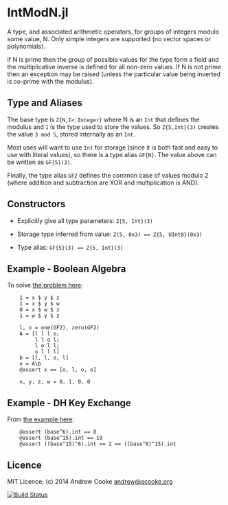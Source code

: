 # IntModN.jl

A type, and associated arithmetic operators, for groups of integers modulo
some value, N.  Only simple integers are supported (no vector spaces or
polynomials).

If N is prime then the group of possible values for the type form a field and
the multiplicative inverse is defined for all non-zero values.  If N is not
prime then an exception may be raised (unless the particular value being
inverted is co-prime with the modulus).

## Type and Aliases

The base type is `Z{N,I<:Integer}` where N is an `Int` that defines the
modulus and `I` is the type used to store the values.  So `Z{5,Int}(3)`
creates the value `3 mod 5`, stored internally as an `Int`.

Most uses will want to use `Int` for storage (since it is both fast and easy
to use with literal values), so there is a type alias `GF{N}`.  The value
above can be written as `GF{5}(3)`.

Finally, the type alias `GF2` defines the common case of values modulo 2
(where addition and subtraction are XOR and multiplication is AND).

## Constructors

* Explicitly give all type parameters: `Z{5, Int}(3)`

* Storage type inferred from value: `Z(5, 0x3) == Z{5, UInt8}(0x3)`

* Type alias: `GF{5}(3) == Z{5, Int}(3)`

## Example - Boolean Algebra

To solve [the problem
here](http://math.stackexchange.com/questions/169921/how-to-solve-system-of-linear-equations-of-xor-operation):

```
    1 = x $ y $ z
    1 = x $ y $ w
    0 = x $ w $ z
    1 = w $ y $ z
```

```
    l, o = one(GF2), zero(GF2)
    A = [l l l o; 
         l l o l;
         l o l l;
         o l l l]
    b = [l, l, o, l]
    x = A\b
    @assert x == [o, l, o, o]
```

```
    x, y, z, w = 0, 1, 0, 0
```
## Example - DH Key Exchange

From [the example
here](http://en.wikipedia.org/wiki/Diffie%E2%80%93Hellman_key_exchange#Explanation_including_encryption_mathematics):

```
    @assert (base^6).int == 8
    @assert (base^15).int == 19
    @assert ((base^15)^6).int == 2 == ((base^6)^15).int
```

## Licence

MIT Licence; (c) 2014 Andrew Cooke andrew@acooke.org

[![Build Status](https://travis-ci.org/andrewcooke/IntModN.jl.png)](https://travis-ci.org/andrewcooke/IntModN.jl)
